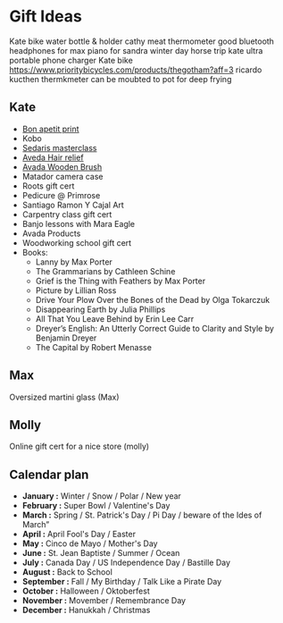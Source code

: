 # Gift Ideas

Kate bike water bottle & holder
cathy meat thermometer
good bluetooth headphones for max
piano for sandra
winter day horse trip
kate ultra portable phone charger
Kate bike https://www.prioritybicycles.com/products/thegotham?aff=3
ricardo kucthen thermkmeter can be moubted to pot for deep frying

## Kate

- [Bon apetit print](https://pichipichipress.ecwid.com/PREORDER-Bon-App%C3%A9tit-11x17-Print-p170841420)
- Kobo
- [Sedaris masterclass](https://www.masterclass.com/classes/david-sedaris-teaches-storytelling-and-humor)
- [Aveda Hair relief](https://www.aveda.ca/product/17976/16410/best-sellers/hand-relief-moisturizing-creme#/shade/4.2_fl_oz%2F125_ml)
- [Avada Wooden Brush](https://www.aveda.ca/product/17976/16651/best-sellers/aveda-wooden-paddle-brush#/shade/brush)
- Matador camera case
- Roots gift cert
- Pedicure @ Primrose
- Santiago Ramon Y Cajal Art
- Carpentry class gift cert
- Banjo lessons with Mara Eagle
- Avada Products
- Woodworking school gift cert
- Books:
  - Lanny by Max Porter
  - The Grammarians by Cathleen Schine
  - Grief is the Thing with Feathers by Max Porter
  - Picture by Lillian Ross
  - Drive Your Plow Over the Bones of the Dead by Olga Tokarczuk
  - Disappearing Earth by Julia Phillips
  - All That You Leave Behind by Erin Lee Carr
  - Dreyer’s English: An Utterly Correct Guide to Clarity and Style by Benjamin Dreyer
  - The Capital by Robert Menasse

## Max

Oversized martini glass (Max)

## Molly

Online gift cert for a nice store (molly)

## Calendar plan

- **January :** Winter / Snow / Polar / New year
- **February :** Super Bowl / Valentine's Day
- **March :** Spring / St. Patrick's Day / Pi Day / beware of the Ides of March”
- **April :** April Fool's Day / Easter
- **May :** Cinco de Mayo / Mother's Day
- **June :** St. Jean Baptiste / Summer / Ocean
- **July :** Canada Day / US Independence Day / Bastille Day
- **August :** Back to School
- **September :** Fall / My Birthday / Talk Like a Pirate Day
- **October :** Halloween / Oktoberfest
- **November :** Movember / Remembrance Day
- **December :** Hanukkah / Christmas
